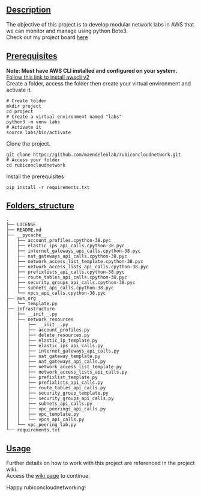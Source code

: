 

## [Description](#Description)

The objective of this project is to develop modular network labs in AWS that we can monitor and manage using python Boto3.<br>
Check out my project board [here](https://github.com/users/maendeleolab/projects/3/views/1?pane=info)

## [Prerequisites](#Prerequisites)

**Note: Must have AWS CLI installed and configured on your system.**<br>
[Follow this link to install awscli v2](https://docs.aws.amazon.com/cli/latest/userguide/getting-started-install.html) <br>
Create a folder, access the folder then create your virtual environment and activate it.
```
# Create folder
mkdir project
cd project
# Create a virtual environment named "labs"
python3 -m venv labs
# Activate it
source labs/bin/activate
```

Clone the project.
```
git clone https://github.com/maendeleolab/rubiconcloudnetwork.git
# Access your folder
cd rubiconcloudnetwork
```

Install the prerequisites
```
pip install -r requirements.txt
```

## [Folders_structure](#Folders_structure)

```
.
├── LICENSE
├── README.md
├── __pycache__
│   ├── account_profiles.cpython-38.pyc
│   ├── elastic_ips_api_calls.cpython-38.pyc
│   ├── internet_gateways_api_calls.cpython-38.pyc
│   ├── nat_gateways_api_calls.cpython-38.pyc
│   ├── network_access_list_template.cpython-38.pyc
│   ├── network_access_lists_api_calls.cpython-38.pyc
│   ├── prefixlists_api_calls.cpython-38.pyc
│   ├── route_tables_api_calls.cpython-38.pyc
│   ├── security_groups_api_calls.cpython-38.pyc
│   ├── subnets_api_calls.cpython-38.pyc
│   └── vpcs_api_calls.cpython-38.pyc
├── aws_org
│   └── template.py
├── infrastructure
│   ├── __init__.py
│   ├── network_resources
│   │   ├── __init__.py
│   │   ├── account_profiles.py
│   │   ├── delete_resources.py
│   │   ├── elastic_ip_template.py
│   │   ├── elastic_ips_api_calls.py
│   │   ├── internet_gateways_api_calls.py
│   │   ├── nat_gateway_template.py
│   │   ├── nat_gateways_api_calls.py
│   │   ├── network_access_list_template.py
│   │   ├── network_access_lists_api_calls.py
│   │   ├── prefixlist_template.py
│   │   ├── prefixlists_api_calls.py
│   │   ├── route_tables_api_calls.py
│   │   ├── security_group_template.py
│   │   ├── security_groups_api_calls.py
│   │   ├── subnets_api_calls.py
│   │   ├── vpc_peerings_api_calls.py
│   │   ├── vpc_template.py
│   │   └── vpcs_api_calls.py
│   └── vpc_peering_lab.py
└── requirements.txt
```

## [Usage](#Usage)
Further details on how to work with this project are referenced in the project wiki.<br>
Access the [wiki page](https://github.com/maendeleolab/rubiconcloudnetwork/wiki) to continue.

Happy rubiconcloudnetworking! 



